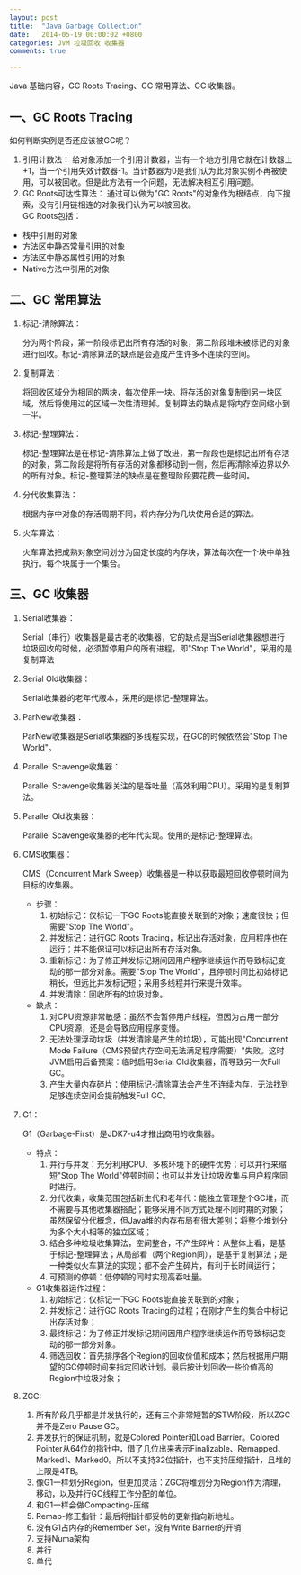 ```yaml
---
layout: post
title:  "Java Garbage Collection"
date:   2014-05-19 00:00:02 +0800
categories: JVM 垃圾回收 收集器
comments: true

---
```


Java 基础内容，GC Roots Tracing、GC 常用算法、GC 收集器。

## 一、GC Roots Tracing

如何判断实例是否还应该被GC呢？

1. 引用计数法：
   给对象添加一个引用计数器，当有一个地方引用它就在计数器上+1，当一个引用失效计数器-1。当计数器为0是我们认为此对象实例不再被使用，可以被回收。但是此方法有一个问题，无法解决相互引用问题。
2. GC Roots可达性算法：
   通过可以做为"GC Roots"的对象作为根结点，向下搜索，没有引用链相连的对象我们认为可以被回收。
   ​    
   GC Roots包括：

- 栈中引用的对象
- 方法区中静态常量引用的对象
- 方法区中静态属性引用的对象
- Native方法中引用的对象

## 二、GC 常用算法

1. 标记-清除算法：

   分为两个阶段，第一阶段标记出所有存活的对象，第二阶段堆未被标记的对象进行回收。标记-清除算法的缺点是会造成产生许多不连续的空间。
   ​    

2. 复制算法：

   将回收区域分为相同的两块，每次使用一块。将存活的对象复制到另一块区域，然后将使用过的区域一次性清理掉。复制算法的缺点是将内存空间缩小到一半。

3. 标记-整理算法：

   标记-整理算法是在标记-清除算法上做了改进，第一阶段也是标记出所有存活的对象，第二阶段是将所有存活的对象都移动到一侧，然后再清除掉边界以外的所有对象。标记-整理算法的缺点是在整理阶段要花费一些时间。

4. 分代收集算法：

   根据内存中对象的存活周期不同，将内存分为几块使用合适的算法。

5. 火车算法：

   火车算法把成熟对象空间划分为固定长度的内存块，算法每次在一个块中单独执行。每个块属于一个集合。

## 三、GC 收集器

1. Serial收集器：

   Serial（串行）收集器是最古老的收集器，它的缺点是当Serial收集器想进行垃圾回收的时候，必须暂停用户的所有进程，即"Stop The World"，采用的是复制算法   

2. Serial Old收集器：

   Serial收集器的老年代版本，采用的是标记-整理算法。

3. ParNew收集器：

   ParNew收集器是Serial收集器的多线程实现，在GC的时候依然会"Stop The World"。

4. Parallel Scavenge收集器：

   Parallel Scavenge收集器关注的是吞吐量（高效利用CPU）。采用的是复制算法。

5. Parallel Old收集器：

   Parallel Scavenge收集器的老年代实现。使用的是标记-整理算法。

6. CMS收集器：

   CMS（Concurrent Mark Sweep）收集器是一种以获取最短回收停顿时间为目标的收集器。

   - 步骤：
     1. 初始标记：仅标记一下GC Roots能直接关联到的对象；速度很快；但需要"Stop The World"。
     2. 并发标记：进行GC Roots Tracing，标记出存活对象，应用程序也在运行；并不能保证可以标记出所有存活对象。
     3. 重新标记：为了修正并发标记期间因用户程序继续运作而导致标记变动的那一部分对象。需要"Stop The World"，且停顿时间比初始标记稍长，但远比并发标记短；采用多线程并行来提升效率。
     4. 并发清除：回收所有的垃圾对象。
   - 缺点：
     1. 对CPU资源非常敏感：虽然不会暂停用户线程，但因为占用一部分CPU资源，还是会导致应用程序变慢。
     2. 无法处理浮动垃圾（并发清除是产生的垃圾），可能出现"Concurrent Mode Failure（CMS预留内存空间无法满足程序需要）"失败。这时JVM启用后备预案：临时启用Serial Old收集器，而导致另一次Full GC。
     3. 产生大量内存碎片：使用标记-清除算法会产生不连续内存，无法找到足够连续空间会提前触发Full GC。

7. G1：

   G1（Garbage-First）是JDK7-u4才推出商用的收集器。  

   - 特点：
     1. 并行与并发：充分利用CPU、多核环境下的硬件优势；可以并行来缩短"Stop The World"停顿时间；也可以并发让垃圾收集与用户程序同时进行。
     2. 分代收集，收集范围包括新生代和老年代：能独立管理整个GC堆，而不需要与其他收集器搭配；能够采用不同方式处理不同时期的对象；虽然保留分代概念，但Java堆的内存布局有很大差别；将整个堆划分为多个大小相等的独立区域；
     3. 结合多种垃圾收集算法，空间整合，不产生碎片：从整体上看，是基于标记-整理算法；从局部看（两个Region间），是基于复制算法；是一种类似火车算法的实现；都不会产生碎片，有利于长时间运行；
     4. 可预测的停顿：低停顿的同时实现高吞吐量。
   - G1收集器运作过程：
     1. 初始标记：仅标记一下GC Roots能直接关联到的对象；
     2. 并发标记：进行GC Roots Tracing的过程；在刚才产生的集合中标记出存活对象；
     3. 最终标记：为了修正并发标记期间因用户程序继续运作而导致标记变动的那一部分对象。
     4. 筛选回收：首先排序各个Region的回收价值和成本；然后根据用户期望的GC停顿时间来指定回收计划。最后按计划回收一些价值高的Region中垃圾对象；

8. ZGC:

   1. 所有阶段几乎都是并发执行的，还有三个非常短暂的STW阶段，所以ZGC并不是Zero Pause GC。
   2. 并发执行的保证机制，就是Colored Pointer和Load Barrier。Colored Pointer从64位的指针中，借了几位出来表示Finalizable、Remapped、Marked1、Marked0。所以不支持32位指针，也不支持压缩指针，且堆的上限是4TB。
   3. 像G1一样划分Region，但更加灵活：ZGC将堆划分为Region作为清理，移动，以及并行GC线程工作分配的单位。
   4. 和G1一样会做Compacting-压缩
   5. Remap-修正指针：最后将指针都妥帖的更新指向新地址。
   6. 没有G1占内存的Remember Set，没有Write Barrier的开销
   7. 支持Numa架构
   8. 并行
   9. 单代
